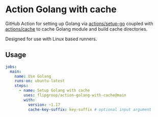 # Action Golang with cache

GitHub Action for setting up Golang via [actions/setup-go](https://github.com/actions/setup-go) coupled with [actions/cache](https://github.com/actions/cache) to cache Golang module and build cache directories.

Designed for use with Linux based runners.

## Usage

```yaml
jobs:
  main:
    name: Use Golang
    runs-on: ubuntu-latest
    steps:
      - name: Setup Golang with cache
        uses: flipgroup/action-golang-with-cache@main
        with:
          version: ~1.17
          cache-key-suffix: key-suffix # optional input argument
```

